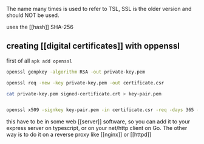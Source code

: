 The name many times is used to refer to TSL, SSL is the older version and should NOT be used. 

uses the [[hash]] SHA-256
## creating [[digital certificates]] with oppenssl
first of all 
`apk add openssl`

```bash
openssl genpkey -algorithm RSA -out private-key.pem

openssl req -new -key private-key.pem -out certificate.csr

cat private-key.pem signed-certificate.crt > key-pair.pem


openssl x509 -signkey key-pair.pem -in certificate.csr -req -days 365 -out certificate.crt
```


this have to be in some web [[server]] software, so you can add it to your express server on typescript, or on your net/http client on Go. The other way is to do it on a reverse proxy like [[nginx]] or [[httpd]] 
